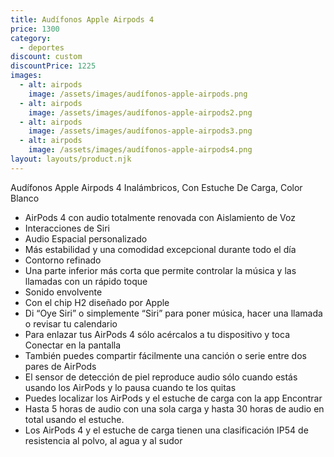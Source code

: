 ```yaml
---
title: Audífonos Apple Airpods 4
price: 1300
category:
  - deportes
discount: custom
discountPrice: 1225
images:
  - alt: airpods
    image: /assets/images/audífonos-apple-airpods.png
  - alt: airpods
    image: /assets/images/audífonos-apple-airpods2.png
  - alt: airpods
    image: /assets/images/audífonos-apple-airpods3.png
  - alt: airpods
    image: /assets/images/audífonos-apple-airpods4.png
layout: layouts/product.njk
---
```

Audífonos Apple Airpods 4 Inalámbricos, Con Estuche De Carga, Color Blanco

* AirPods 4 con audio totalmente renovada con Aislamiento de Voz
* Interacciones de Siri
* Audio Espacial personalizado
* Más estabilidad y una comodidad excepcional durante todo el día
* Contorno refinado
* Una parte inferior más corta que permite controlar la música y las llamadas con un rápido toque
* Sonido envolvente
* Con el chip H2 diseñado por Apple
* Di “Oye Siri” o simplemente “Siri” para poner música, hacer una llamada o revisar tu calendario
* Para enlazar tus AirPods 4 sólo acércalos a tu dispositivo y toca Conectar en la pantalla
* También puedes compartir fácilmente una canción o serie entre dos pares de AirPods
* El sensor de detección de piel reproduce audio sólo cuando estás usando los AirPods y lo pausa cuando te los quitas
* Puedes localizar los AirPods y el estuche de carga con la app Encontrar
* Hasta 5 horas de audio con una sola carga y hasta 30 horas de audio en total usando el estuche.
* Los AirPods 4 y el estuche de carga tienen una clasificación IP54 de resistencia al polvo, al agua y al sudor